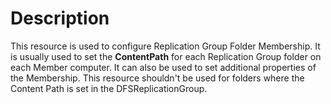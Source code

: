 # Description

This resource is used to configure Replication Group Folder Membership. It is
usually used to set the **ContentPath** for each Replication Group folder on each
Member computer. It can also be used to set additional properties of the Membership.
This resource shouldn't be used for folders where the Content Path is set in the
DFSReplicationGroup.
